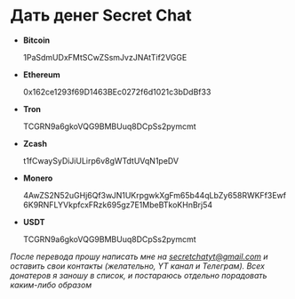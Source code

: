 # Дать денег Secret Chat

* **Bitcoin**

  1PaSdmUDxFMtSCwZSsmJvzJNAtTif2VGGE

* **Ethereum**

  0x162ce1293f69D1463BEc0272f6d1021c3bDdBf33

* **Tron**

  TCGRN9a6gkoVQG9BMBUuq8DCpSs2pymcmt

* **Zcash**

  t1fCwaySyDiJiULirp6v8gWTdtUVqN1peDV

* **Monero**

  4AwZS2N52uGHj6Qf3wJN1UKrpgwkXgFm65b44qLbZy658RWKFf3Ewf6K9RNFLYVkpfcxFRzk695gz7E1MbeBTkoKHnBrj54

* **USDT**

  TCGRN9a6gkoVQG9BMBUuq8DCpSs2pymcmt

*После перевода прошу написать мне на secretchatyt@gmail.com и оставить свои контакты (желательно, YT канал и Телеграм). Всех донатеров я заношу в список, и постараюсь отдельно порадовать каким-либо образом*
